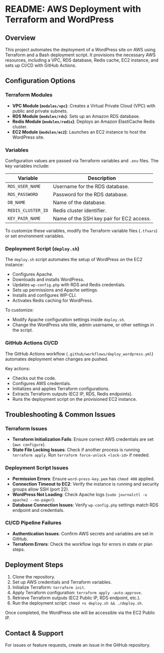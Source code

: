 # README: AWS Deployment with Terraform and WordPress

## Overview
This project automates the deployment of a WordPress site on AWS using Terraform and a Bash deployment script. It provisions the necessary AWS resources, including a VPC, RDS database, Redis cache, EC2 instance, and sets up CI/CD with GitHub Actions.

## Configuration Options

### Terraform Modules
- **VPC Module (`modules/vpc`)**: Creates a Virtual Private Cloud (VPC) with public and private subnets.
- **RDS Module (`modules/rds`)**: Sets up an Amazon RDS database.
- **Redis Module (`modules/redis`)**: Deploys an Amazon ElastiCache Redis cluster.
- **EC2 Module (`modules/ec2`)**: Launches an EC2 instance to host the WordPress site.

### Variables
Configuration values are passed via Terraform variables and `.env` files. The key variables include:

| Variable               | Description                                |
|------------------------|--------------------------------------------|
| `RDS_USER_NAME`        | Username for the RDS database.            |
| `RDS_PASSWORD`        | Password for the RDS database.            |
| `DB_NAME`             | Name of the database.                      |
| `REDIS_CLUSTER_ID`    | Redis cluster identifier.                   |
| `KEY_PAIR_NAME`       | Name of the SSH key pair for EC2 access.   |

To customize these variables, modify the Terraform variable files (`.tfvars`) or set environment variables.

### Deployment Script (`deploy.sh`)
The `deploy.sh` script automates the setup of WordPress on the EC2 instance:
- Configures Apache.
- Downloads and installs WordPress.
- Updates `wp-config.php` with RDS and Redis credentials.
- Sets up permissions and Apache settings.
- Installs and configures WP-CLI.
- Activates Redis caching for WordPress.

To customize:
- Modify Apache configuration settings inside `deploy.sh`.
- Change the WordPress site title, admin username, or other settings in the script.

### GitHub Actions CI/CD
The GitHub Actions workflow (`.github/workflows/deploy_wordpress.yml`) automates deployment when changes are pushed.

Key actions:
- Checks out the code.
- Configures AWS credentials.
- Initializes and applies Terraform configurations.
- Extracts Terraform outputs (EC2 IP, RDS, Redis endpoints).
- Runs the deployment script on the provisioned EC2 instance.

## Troubleshooting & Common Issues

### Terraform Issues
- **Terraform Initialization Fails**: Ensure correct AWS credentials are set (`aws configure`).
- **State File Locking Issues**: Check if another process is running `terraform apply`. Run `terraform force-unlock <lock-id>` if needed.

### Deployment Script Issues
- **Permission Errors**: Ensure `word-press-key.pem` has `chmod 400` applied.
- **Connection Timeout to EC2**: Verify the instance is running and security groups allow SSH (port 22).
- **WordPress Not Loading**: Check Apache logs (`sudo journalctl -u apache2 --no-pager`).
- **Database Connection Issues**: Verify `wp-config.php` settings match RDS endpoint and credentials.

### CI/CD Pipeline Failures
- **Authentication Issues**: Confirm AWS secrets and variables are set in GitHub.
- **Terraform Errors**: Check the workflow logs for errors in state or plan steps.

## Deployment Steps
1. Clone the repository.
2. Set up AWS credentials and Terraform variables.
3. Initialize Terraform: `terraform init`.
4. Apply Terraform configuration: `terraform apply -auto-approve`.
5. Retrieve Terraform outputs (EC2 Public IP, RDS endpoint, etc.).
6. Run the deployment script: `chmod +x deploy.sh && ./deploy.sh`.

Once completed, the WordPress site will be accessible via the EC2 Public IP.

## Contact & Support
For issues or feature requests, create an issue in the GitHub repository.

